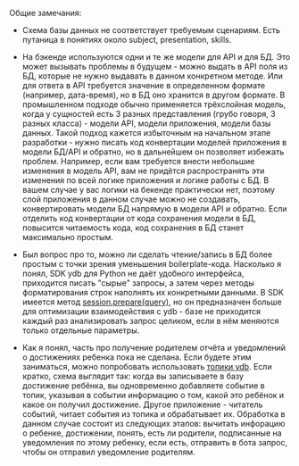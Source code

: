 Общие замечания:
- Схема базы данных не соответствует требуемым сценариям. Есть путаница в понятиях около subject, presentation, skills.

- На бэкенде используются одни и те же модели для API и для БД. Это может вызывать проблемы в будущем - можно выдать
в API поля из БД, которые не нужно выдавать в данном конкретном методе. Или для ответа в API требуется значение в
определенном формате (например, дата-время), но в БД оно хранится в другом формате. В промышленном подходе обычно
применяется трёхслойная модель, когда у сущностей есть 3 разных представления (грубо говоря, 3 разных класса) - модели API,
модели приложения, модели базы данных. Такой подход кажется избыточным на начальном этапе разработки - нужно писать код
конвертации моделей приложения в модели БД/API и обратно, но в дальнейшем он позволяет избежать проблем. 
Например, если вам требуется внести небольшие изменения в модель API, вам не придётся распространять эти изменения по
всей логике приложения и логике работы с БД.
В вашем случае у вас логики на бекенде практически нет, поэтому слой приложения в данном случае можно не создавать,
конвертировать модели БД напрямую в модели API и обратно. Если отделить код конвертации от кода сохранения модели в БД,
повысится читаемость кода, код сохранения в БД станет максимально простым.

- Был вопрос про то, можно ли сделать чтение/запись в БД более простым с точки зрения уменьшения boilerplate-кода. Насколько я понял, SDK ydb для Python не 
даёт удобного интерфейса, приходится писать "сырые" запросы, а затем через методы форматирования строк наполнять их
конкретными данными. В SDK имеется метод [session.prepare(query)](https://github.com/ydb-platform/ydb-python-sdk/blob/f9a03acd6f4962ee365df5b76992c584a3679d23/examples/basic_example_v1/basic_example.py#L155),
но он предназначен больше для оптимизации взаимодействия с ydb - базе не приходится каждый раз анализировать запрос целиком,
если в нём меняются только отдельные параметры.

- Как я понял, часть про получение родителем отчёта и уведомлений о достижениях ребенка пока не сделана.
Если будете этим заниматься, можно попробовать использовать [топики ydb](https://ydb.tech/docs/ru/concepts/topic). Если кратко,
схема выглядит так: когда вы записываете в базу достижение ребёнка, вы одновременно добавляете событие в топик, указывая
в событии информацию о том, какой это ребёнок и какое он получил достижение. Другое приложение - читатель событий, читает
события из топика и обрабатывает их. Обработка в данном случае состоит из следующих этапов: вычитать инфорацию о ребенке,
достижении, понять, есть ли родители, подписанные на уведомления по этому ребенку, если есть, отправить в бота запрос,
чтобы он отправил уведомление родителям.